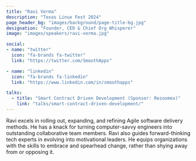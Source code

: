 ```yaml
---
title: "Ravi Verma"
description: "Texas Linux Fest 2024"
page_header_bg: "images/background/page-title-bg.jpg"
designation: "Founder, CEO & Chief Org Whisperer"
image: "images/speakers/ravi-verma.jpg"

social:
- name: "twitter"
  icon: "fa-brands fa-twitter"
  link: "https://twitter.com/SmoothApps"

- name: "linkedin"
  icon: "fa-brands fa-linkedin"
  link: "https://www.linkedin.com/in/smoothapps"

talks:
  - title: "Smart Contract Driven Development (Sponsor: Rezoomex)"
    link: "talks/smart-contract-driven-development/"
---
```


Ravi excels in rolling out, expanding, and refining Agile software delivery
methods. He has a knack for turning computer-savvy engineers into outstanding
collaborative team members. Ravi also guides forward-thinking tech experts in
evolving into motivational leaders. He equips organizations with the skills to
embrace and spearhead change, rather than shying away from or opposing it.
